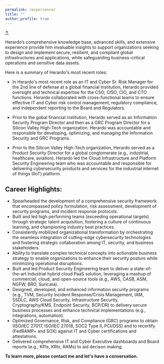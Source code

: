 ```yaml
---
permalink: /experience/
title: ""
author_profile: true
--- 
```

<!-- Back-to-Top -->
<a class="top-link hide" href="#">↑</a>
<a name="top"></a>

Herardo’s comprehensive knowledge base, advanced skills, and extensive experience provide him invaluable insights to support organizations seeking to design and implement secure, resilient, and compliant global infrastructures and applications, while safeguarding business-critical operations and sensitive data assets.

Here is a summary of Herardo's most recent roles:

* In Herardo's most recent role as an IT and Cyber Sr. Risk Manager for the 2nd line of defense at a global financial institution, Herardo provided oversight and technical expertise for the CSO, CISO, CIO, and CTO functions. Herardo collaborated with cross-functional teams to ensure effective IT and Cyber risk control management, regulatory compliance, and independent reporting to the Board and Regulators.  

* Prior to the gobal financial institution, Herardo served as an Information Security Program Director and then as a GRC Program Director for a Silicon Valley High-Tech organization. Herardo was accountable and responsible for developing, optimizing, and managing the Information Security and GRC Programs. 

* Prior to the Silicon Valley High-Tech organization, Herardo served as a Product Security Director for a global conglomerate (e.g., industrial, healthcare, aviation). Herardo led the Cloud Infrastructure and Platform Security Engineering team who was accountable and responsible for delivering cybersecurity products and services for the industrial internet of things (IIoT) platform. 

## Career Highlights:
* Spearheaded the development of a comprehensive security framework that encompassed policy formulation, risk assessment, development of security programs, and incident response protocols.
* Built and led high performing teams (exceeding operational targets) through strategic talent acquisition, fostering a culture of continuous learning, and championing industry best practices.
* Consistently mobilized organizational transformation by orchestrating the seamless integration of cutting-edge cybersecurity technologies and fostering strategic collaboration among IT, security, and business stakeholders.
* Ability to translate complex technical concepts into actionable business strategy to enable organizations to enhance their security posture while minimizing operational disruptions.
* Built and led Product Security Engineering team to deliver a state-of-the-art Industrial hybrid cloud PaaS solution, leveraging a mashup of commercial, cloud, and open-source tools (e.g., AWS, CASB, ASM, NGFW, BRO, Suricata).
* Designed, developed, and enhanced information security programs (e.g., TVM, Security Incident Response/Crisis Management, IAM, SSDLC, AWS Cloud Security, Infrastructure Security, Cryptography/KMS, Endpoint Security, BCP/DR) to delivery secure business processes and enhance technical implementations (e.g., integrations, automation).
* Optimized Governance, Risk, and Compliance (GRC) programs to obtain (ISO/IEC 27017, ISO/IEC 27018, SOC2 Type II, PCI/DSS) and to recertify (FedRAMP+ and SOX) against IT and Cyber certifications and attestations.
* Delivered comprehensive IT and Cyber Executive dashboards and Board reports (e.g., KPIs, KRIs, RAMs) to aid decison making.

**To learn more, please contact me and let's have a conversation.**
